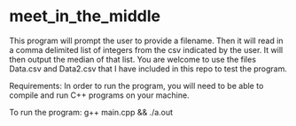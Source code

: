 # meet_in_the_middle

This program will prompt the user to provide a filename. Then it will read in a comma delimited list of integers
from the csv indicated by the user. It will then output the median of that list. You are welcome to use the files Data.csv and Data2.csv that I have included in this repo to test the program.

Requirements:
In order to run the program, you will need to be able to compile and run C++ programs on your machine.

To run the program:
g++ main.cpp && ./a.out